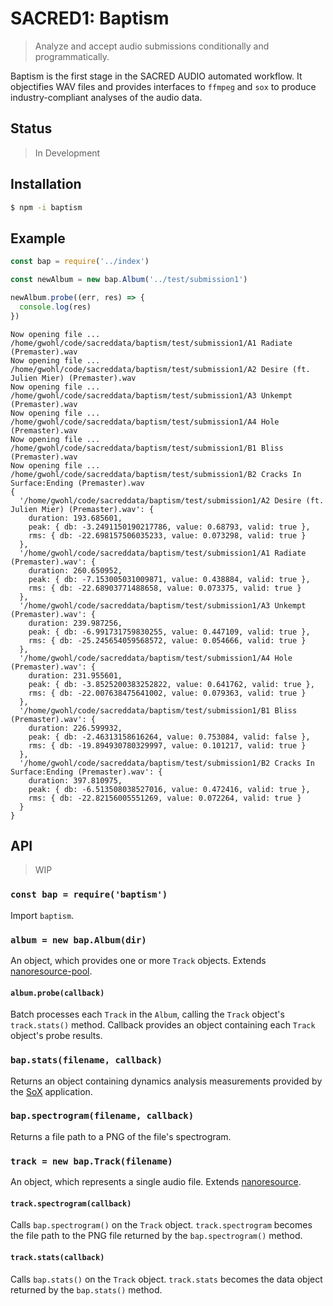 # SACRED1: Baptism
> Analyze and accept audio submissions conditionally and programmatically.

Baptism is the first stage in the SACRED AUDIO automated workflow. It
objectifies WAV files and provides interfaces to `ffmpeg` and `sox` to produce
industry-compliant analyses of the audio data.

## Status
> In Development

## Installation

```sh
$ npm -i baptism
```

## Example

```js
const bap = require('../index')

const newAlbum = new bap.Album('../test/submission1')

newAlbum.probe((err, res) => {
  console.log(res)
})
```

```
Now opening file ... /home/gwohl/code/sacreddata/baptism/test/submission1/A1 Radiate (Premaster).wav
Now opening file ... /home/gwohl/code/sacreddata/baptism/test/submission1/A2 Desire (ft. Julien Mier) (Premaster).wav
Now opening file ... /home/gwohl/code/sacreddata/baptism/test/submission1/A3 Unkempt (Premaster).wav
Now opening file ... /home/gwohl/code/sacreddata/baptism/test/submission1/A4 Hole (Premaster).wav
Now opening file ... /home/gwohl/code/sacreddata/baptism/test/submission1/B1 Bliss (Premaster).wav
Now opening file ... /home/gwohl/code/sacreddata/baptism/test/submission1/B2 Cracks In Surface:Ending (Premaster).wav
{
  '/home/gwohl/code/sacreddata/baptism/test/submission1/A2 Desire (ft. Julien Mier) (Premaster).wav': {
    duration: 193.685601,
    peak: { db: -3.2491150190217786, value: 0.68793, valid: true },
    rms: { db: -22.698157506035233, value: 0.073298, valid: true }
  },
  '/home/gwohl/code/sacreddata/baptism/test/submission1/A1 Radiate (Premaster).wav': {
    duration: 260.650952,
    peak: { db: -7.153005031009871, value: 0.438884, valid: true },
    rms: { db: -22.68903771488658, value: 0.073375, valid: true }
  },
  '/home/gwohl/code/sacreddata/baptism/test/submission1/A3 Unkempt (Premaster).wav': {
    duration: 239.987256,
    peak: { db: -6.991731759830255, value: 0.447109, valid: true },
    rms: { db: -25.245654059568572, value: 0.054666, valid: true }
  },
  '/home/gwohl/code/sacreddata/baptism/test/submission1/A4 Hole (Premaster).wav': {
    duration: 231.955601,
    peak: { db: -3.8525200383252822, value: 0.641762, valid: true },
    rms: { db: -22.007638475641002, value: 0.079363, valid: true }
  },
  '/home/gwohl/code/sacreddata/baptism/test/submission1/B1 Bliss (Premaster).wav': {
    duration: 226.599932,
    peak: { db: -2.46313158616264, value: 0.753084, valid: false },
    rms: { db: -19.894930780329997, value: 0.101217, valid: true }
  },
  '/home/gwohl/code/sacreddata/baptism/test/submission1/B2 Cracks In Surface:Ending (Premaster).wav': {
    duration: 397.810975,
    peak: { db: -6.513508038527016, value: 0.472416, valid: true },
    rms: { db: -22.82156005551269, value: 0.072264, valid: true }
  }
}
```

## API
> WIP

### `const bap = require('baptism')`

Import `baptism`.

### `album = new bap.Album(dir)`

An object, which provides one or more `Track` objects. Extends
[nanoresource-pool](https://github.com/little-core-labs/nanoresource-pool).

#### `album.probe(callback)`

Batch processes each `Track` in the `Album`, calling the `Track` object's
`track.stats()` method. Callback provides an object containing each `Track`
object's probe results.

### `bap.stats(filename, callback)`

Returns an object containing dynamics analysis measurements provided by the 
[SoX](http://sox.sourceforge.net/) application.

### `bap.spectrogram(filename, callback)`

Returns a file path to a PNG of the file's spectrogram.

### `track = new bap.Track(filename)`

An object, which represents a single audio file. Extends
[nanoresource](https://github.com/little-core-labs/nanoresource).

#### `track.spectrogram(callback)`

Calls `bap.spectrogram()` on the `Track` object. `track.spectrogram` becomes the
file path to the PNG file returned by the `bap.spectrogram()` method.

#### `track.stats(callback)`

Calls `bap.stats()` on the `Track` object. `track.stats` becomes the data
object returned by the `bap.stats()` method.
